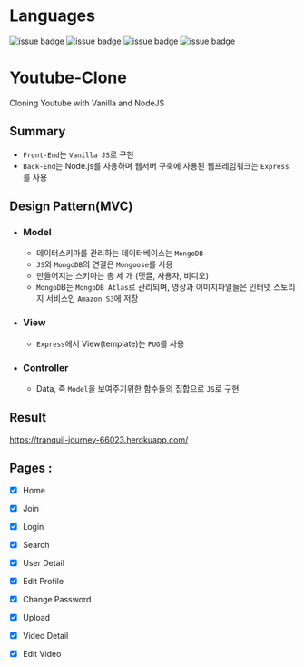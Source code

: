 # Languages

![issue badge](https://img.shields.io/badge/language-PUG-orange.svg)
![issue badge](https://img.shields.io/badge/language-CSS-informational.svg)
![issue badge](https://img.shields.io/badge/language-JS-yellow.svg)
![issue badge](https://img.shields.io/badge/language-Node-peru.svg)

# Youtube-Clone

Cloning Youtube with Vanilla and NodeJS

## Summary
- `Front-End`는 `Vanilla JS`로 구현
- `Back-End`는 Node.js를 사용하며 웹서버 구축에 사용된 웹프레임워크는 `Express`를 사용

## Design Pattern(MVC)
- ### Model
  - 데이터스키마를 관리하는 데이터베이스는 `MongoDB`
  - `JS`와 `MongoDB`의 연결은 `Mongoose`를 사용
  - 만들어지는 스키마는 총 세 개 (댓글, 사용자, 비디오)
  - `MongoD`B는 `MongoDB Atlas`로 관리되며, 영상과 이미지파일들은 인터넷 스토리지 서비스인 `Amazon S3`에 저장


- ### View
  - `Express`에서 View(template)는 `PUG`를 사용
  
- ### Controller
  - Data, 즉 `Model`을 보여주기위한 함수들의 집합으로 `JS`로 구현

## Result    

https://tranquil-journey-66023.herokuapp.com/

## Pages :

- [x] Home
- [x] Join
- [x] Login
- [x] Search
- [x] User Detail
- [X] Edit Profile
- [X] Change Password
- [X] Upload
- [x] Video Detail
- [X] Edit Video

